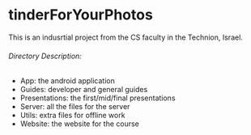 # tinderForYourPhotos
This is an indusrtial project from the CS faculty in the Technion, Israel.
###### Directory Description:
- App: the android application
- Guides: developer and general guides
- Presentations: the first/mid/final presentations
- Server: all the files for the server
- Utils: extra files for offline work
- Website: the website for the course